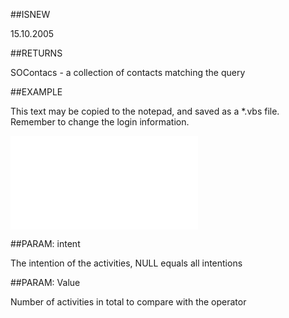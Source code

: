 
##ISNEW

15.10.2005


##RETURNS

SOContacs - a collection of contacts matching the query


##EXAMPLE

This text may be copied to the notepad, and saved as a *.vbs file. Remember to change the login information.

![](..\..\Examples\vbs\SOFind.ContactsWithNumActivitiesCreatedPeriod.vbs.txt)


##PARAM: intent

The intention of the activities, NULL equals all intentions


##PARAM: Value

Number of activities in total to compare with the operator

